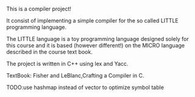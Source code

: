 This is a compiler project!

It consist of implementing a simple compiler for the so called LITTLE programming language. 

The LITTLE language is a toy programming language designed solely for this course and it is based (however different!) on the MICRO language described in the course text book.

The project is written in C++ using lex and Yacc.

TextBook: Fisher and LeBlanc,Crafting a Compiler in C.


TODO:use hashmap instead of vector to optimize symbol table

